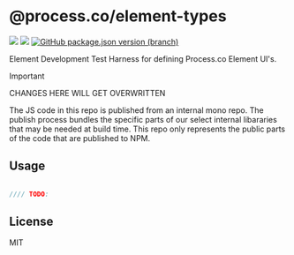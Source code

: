 # @process.co/element-types 
[<img src="https://img.shields.io/npm/v/%40process.co%2Felement-dev-server" />](https://www.npmjs.com/package/@process.co/element-dev-server) 
[<img src="https://img.shields.io/github/v/release/process-co/npm-element-dev-server" />](https://github.com/process-co/npm-element-dev-server/releases/latest) 
[<img alt="GitHub package.json version (branch)" src="https://img.shields.io/github/package-json/v/process-co/npm-element-dev-server/main?color=%23AA00AA" />
](https://github.com/process-co/npm-element-dev-server#main)


Element Development Test Harness for defining Process.co Element UI's.




> [!IMPORTANT] 
> CHANGES HERE WILL GET OVERWRITTEN<br/>
> 
> The JS code in this repo is published from an internal mono repo. The publish process bundles the specific parts of our select internal libararies that may be needed at build time. This repo only represents the public parts of the code that are published to NPM.


## Usage

```typescript

//// TODO:


```

## License

MIT 

